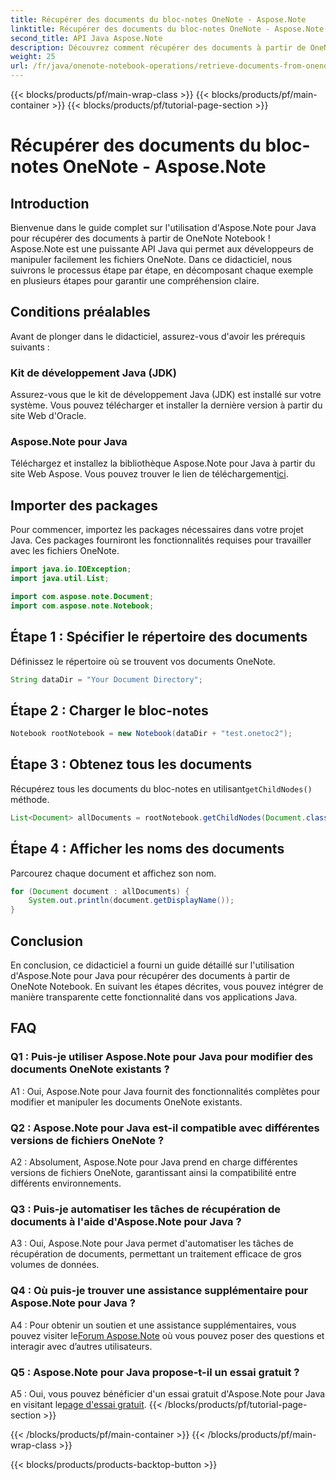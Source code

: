 ```yaml
---
title: Récupérer des documents du bloc-notes OneNote - Aspose.Note
linktitle: Récupérer des documents du bloc-notes OneNote - Aspose.Note
second_title: API Java Aspose.Note
description: Découvrez comment récupérer des documents à partir de OneNote Notebook à l’aide d’Aspose.Note pour Java. Suivez notre guide étape par étape pour une intégration transparente.
weight: 25
url: /fr/java/onenote-notebook-operations/retrieve-documents-from-onenote-notebook/
---
```


{{< blocks/products/pf/main-wrap-class >}}
{{< blocks/products/pf/main-container >}}
{{< blocks/products/pf/tutorial-page-section >}}

# Récupérer des documents du bloc-notes OneNote - Aspose.Note

## Introduction

Bienvenue dans le guide complet sur l'utilisation d'Aspose.Note pour Java pour récupérer des documents à partir de OneNote Notebook ! Aspose.Note est une puissante API Java qui permet aux développeurs de manipuler facilement les fichiers OneNote. Dans ce didacticiel, nous suivrons le processus étape par étape, en décomposant chaque exemple en plusieurs étapes pour garantir une compréhension claire.

## Conditions préalables

Avant de plonger dans le didacticiel, assurez-vous d'avoir les prérequis suivants :

### Kit de développement Java (JDK)

Assurez-vous que le kit de développement Java (JDK) est installé sur votre système. Vous pouvez télécharger et installer la dernière version à partir du site Web d'Oracle.

### Aspose.Note pour Java

 Téléchargez et installez la bibliothèque Aspose.Note pour Java à partir du site Web Aspose. Vous pouvez trouver le lien de téléchargement[ici](https://releases.aspose.com/note/java/).

## Importer des packages

Pour commencer, importez les packages nécessaires dans votre projet Java. Ces packages fourniront les fonctionnalités requises pour travailler avec les fichiers OneNote.

```java
import java.io.IOException;
import java.util.List;

import com.aspose.note.Document;
import com.aspose.note.Notebook;
```

## Étape 1 : Spécifier le répertoire des documents

Définissez le répertoire où se trouvent vos documents OneNote.

```java
String dataDir = "Your Document Directory";
```

## Étape 2 : Charger le bloc-notes

```java
Notebook rootNotebook = new Notebook(dataDir + "test.onetoc2");
```

## Étape 3 : Obtenez tous les documents

 Récupérez tous les documents du bloc-notes en utilisant`getChildNodes()` méthode.

```java
List<Document> allDocuments = rootNotebook.getChildNodes(Document.class);
```

## Étape 4 : Afficher les noms des documents

Parcourez chaque document et affichez son nom.

```java
for (Document document : allDocuments) {
    System.out.println(document.getDisplayName());
}
```

## Conclusion

En conclusion, ce didacticiel a fourni un guide détaillé sur l'utilisation d'Aspose.Note pour Java pour récupérer des documents à partir de OneNote Notebook. En suivant les étapes décrites, vous pouvez intégrer de manière transparente cette fonctionnalité dans vos applications Java.

## FAQ

### Q1 : Puis-je utiliser Aspose.Note pour Java pour modifier des documents OneNote existants ?

A1 : Oui, Aspose.Note pour Java fournit des fonctionnalités complètes pour modifier et manipuler les documents OneNote existants.

### Q2 : Aspose.Note pour Java est-il compatible avec différentes versions de fichiers OneNote ?

A2 : Absolument, Aspose.Note pour Java prend en charge différentes versions de fichiers OneNote, garantissant ainsi la compatibilité entre différents environnements.

### Q3 : Puis-je automatiser les tâches de récupération de documents à l'aide d'Aspose.Note pour Java ?

A3 : Oui, Aspose.Note pour Java permet d'automatiser les tâches de récupération de documents, permettant un traitement efficace de gros volumes de données.

### Q4 : Où puis-je trouver une assistance supplémentaire pour Aspose.Note pour Java ?

 A4 : Pour obtenir un soutien et une assistance supplémentaires, vous pouvez visiter le[Forum Aspose.Note](https://forum.aspose.com/c/note/28) où vous pouvez poser des questions et interagir avec d’autres utilisateurs.

### Q5 : Aspose.Note pour Java propose-t-il un essai gratuit ?

 A5 : Oui, vous pouvez bénéficier d'un essai gratuit d'Aspose.Note pour Java en visitant le[page d'essai gratuit](https://releases.aspose.com/).
{{< /blocks/products/pf/tutorial-page-section >}}

{{< /blocks/products/pf/main-container >}}
{{< /blocks/products/pf/main-wrap-class >}}

{{< blocks/products/products-backtop-button >}}
